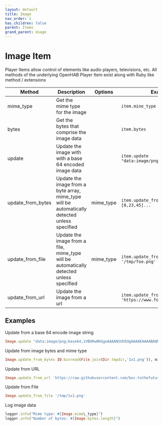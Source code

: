 ```yaml
---
layout: default
title: Image
nav_order: 1
has_children: false
parent: Items
grand_parent: Usage
---
```



# Image Item
Player Items allow control of elements like audio players, televisions, etc. All methods of the underlying OpenHAB Player Item exist along with Ruby like method / extensions

| Method            | Description                                                                                   | Options   | Example                                       |
| ----------------- | --------------------------------------------------------------------------------------------- | --------- | --------------------------------------------- |
| mime_type         | Get the mime type for the image                                                               |           | `item.mine_type`                              |
| bytes             | Get the bytes that comprise the image data                                                    |           | `item.bytes`                                  |
| update            | Update the image with with a base 64 encoded image data                                       |           | `item.update "data:image/png;base64,iVBO..."` |
| update_from_bytes | Update the image from a byte array, mime_type will be automatically detected unless specified | mime_type | `item.update_from_bytes [0,23,45]...`         |
| update_from_file  | Update the image from a file, mime_type will be automatically detected unless specified       | mime_type | `item.update_from_file '/tmp/foo.png'`        |
| update_from_url   | Update the image from a url                                                                   |           | `item.update_from_url 'https://www.foobar.com/baz.png'`        |


## Examples ##

Update from a base 64 encode image string

```ruby
Image.update "data:image/png;base64,iVBORw0KGgoAAAANSUhEUgAAAAEAAAABAQMAAAAl21bKAAAAA1BMVEUAAACnej3aAAAAAXRSTlMAQObYZgAAAApJREFUCNdjYAAAAAIAAeIhvDMAAAAASUVORK5CYII="
```

Update from image bytes and mime type

```ruby
Image.update_from_bytes IO.binread(File.join(Dir.tmpdir,'1x1.png')), mime\_type: 'image/png'
```

Update from URL

```ruby
Image.update_from_url 'https://raw.githubusercontent.com/boc-tothefuture/openhab-jruby/main/features/assets/1x1.png'
```


Update from File

```ruby
Image.update_from_file '/tmp/1x1.png'
```


Log image data
```ruby
logger.info("Mime type: #{Image.mime\_type}")
logger.info("Number of bytes: #{Image.bytes.length}")
```